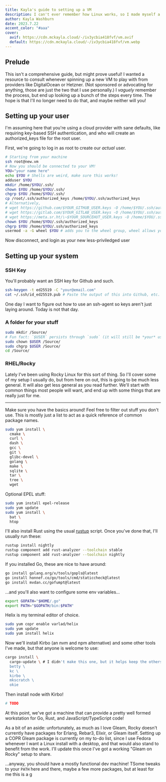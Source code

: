 ```yaml
---
title: Kayla's guide to setting up a VM
description: I can't ever remember how Linux works, so I made myself a guide. :^)
author: Kayla Washburn
date: 2023.7.22
accent_color: "#aaa"
cover:
  avif: https://cdn.mckayla.cloud/-/iv3ycbia418fvf/vm.avif
  default: https://cdn.mckayla.cloud/-/iv3ycbia418fvf/vm.webp
---
```


## Prelude

This isn't a comprehensive guide, but might prove useful! I wanted a resource to consult whenever spinning up a new VM to play with from providers like DigitalOcean or Hetzner. (Not sponsored or advocating for anything, those are just the two that I use personally.) I _vaguely_ remember the process, but end up looking up a bunch of the steps every time. The hope is that I'll no longer need to do that, and maybe neither will you!

## Setting up your user

I'm assuming here that you're using a cloud provider with sane defaults, like requiring key-based SSH authentication, and who will create an authorized_keys file for the root user.

First, we're going to log in as root to create our _actual_ user.

```sh
# Starting from your machine
ssh root@new.vm
# Now you should be connected to your VM!
YOU="your name here"
echo $YOU # Shells are weird, make sure this works!
adduser $YOU
mkdir /home/$YOU/.ssh/
chown $YOU /home/$YOU/.ssh/
chgrp $YOU /home/$YOU/.ssh/
cp /root/.ssh/authorized_keys /home/$YOU/.ssh/authorized_keys
# Alternatively, 
# wget https://github.com/$YOUR_GITHUB_USER.keys -O /home/$YOU/.ssh/authorized_keys
# wget https://gitlab.com/$YOUR_GITLAB_USER.keys -O /home/$YOU/.ssh/authorized_keys
# wget https://meta.sr.ht/\~$YOUR_SOURCEHUT_USER.keys -O /home/$YOU/.ssh/authorized_keys
chown $YOU /home/$YOU/.ssh/authorized_keys
chgrp $YOU /home/$YOU/.ssh/authorized_keys
usermod -a -G wheel $YOU # adds you to the wheel group, wheel allows you to run `sudo`
```

Now disconnect, and login as your new less-priviledged user

## Setting up your system

### SSH Key

You'll probably want an SSH key for Github and such.

```sh
ssh-keygen -t ed25519 -C "your@email.com"
cat ~/.ssh/id_ed25519.pub # Paste the output of this into Github, etc.
```

One day I want to figure out how to use an ssh-agent so keys aren't just laying around. Today is not that day.

### A folder for your stuff

```sh
sudo mkdir /Source/
# Fun fact: `$USER` persists through `sudo` (it will still be *your* username, not "root")
sudo chown $USER /Source/
sudo chgrp $USER /Source/
cd /Source/
```

### RHEL/Rocky

Lately I've been using Rocky Linux for this sort of thing. So I'll cover some of my setup I usually do, but from here on out, this is going to be much less general. It will also get less general as you read further. We'll start with common things most people will want, and end up with some things that are really just for me.

---

Make sure you have the basics around! Feel free to filter out stuff you don't use. This is mostly just a list to act as a quick reference of common package names.

```sh
sudo yum install \
  cmake \
  curl \
  dash \
  gcc \
  git \
  glibc-devel \
  golang \
  make \
  sqlite \
  tar \
  tree \
  wget
```

Optional EPEL stuff:

```sh
sudo yum install epel-release
sudo yum update
sudo yum install \
  bat \
  htop
```

I'll also install Rust using the usual [rustup](https://rustup.rs) script. Once you've done that, I'll usually run these:

```sh
rustup install nightly
rustup component add rust-analyzer --toolchain stable
rustup component add rust-analyzer --toolchain nightly
```

If you installed Go, these are nice to have around:

```sh
go install golang.org/x/tools/gopls@latest
go install honnef.co/go/tools/cmd/staticcheck@latest
go install mvdan.cc/gofumpt@latest
```

...and you'll also want to configure some env variables...

```sh
export GOPATH="$HOME/.go"
export PATH="$GOPATH/bin:$PATH"
```

Helix is my terminal editor of choice.

```sh
sudo yum copr enable varlad/helix
sudo yum update
sudo yum install helix
```

Now we'll install Kirbo (an nvm and npm alternative) and some other tools I've made, but that anyone is welcome to use:

```sh
cargo install \
  cargo-update \ # I didn't make this one, but it helps keep the others up to date!
  betty \
  kc \
  kirbo \
  mkscratch \
  okie
```

Then install node with Kirbo!

```sh
# TODO
```

At this point, we've got a machine that can provide a pretty well formed workstation for Go, Rust, and JavaScript/TypeScript code!

As a bit of an aside: unfortunately, as much as I love Gleam, Rocky doesn't currently have packages for Erlang, Rebar3, Elixir, or Gleam itself. Setting up a COPR Gleam package is currently on my to-do list, since I use Fedora whenever I want a Linux install with a desktop, and that would also stand to benefit from the work. I'll update this once I've got a working "Gleam on Rocky" setup to share.

...anyway, you should have a mostly functional dev machine! TSome tweaks to your `PATH` here and there, maybe a few more packages, but at least for me this is a g
